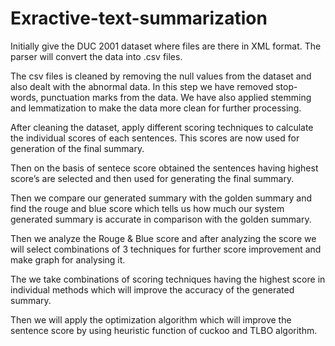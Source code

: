 # Exractive-text-summarization
Initially give the DUC 2001 dataset where files are there in XML format. The parser will convert the data into .csv files.

The csv files is cleaned by removing the null values from the dataset and also dealt with the abnormal data.
In this step we have removed stop-words, punctuation marks from the data. We have also applied stemming and lemmatization to make the data more clean for further processing.

After cleaning the dataset, apply different scoring techniques to calculate the individual scores of each sentences. This scores are now used for generation of the final summary.

Then on the basis of sentece score obtained the sentences having highest score’s are selected and then used for generating the final summary.

Then we compare our generated summary with the golden summary and find the rouge and blue score which tells us how much our system generated summary is accurate in comparison with the golden summary.

Then we analyze the Rouge & Blue score and after analyzing the score we will select combinations of 3 techniques for further score improvement and make graph for analysing it.

The we take combinations of scoring techniques having the highest score in individual methods which will improve the accuracy of the generated summary.

Then we will apply the optimization algorithm which will improve the sentence score by using heuristic function of cuckoo and TLBO algorithm.
